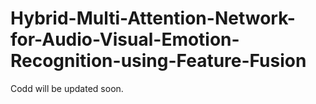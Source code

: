 # Hybrid-Multi-Attention-Network-for-Audio-Visual-Emotion-Recognition-using-Feature-Fusion

Codd will be updated soon.

